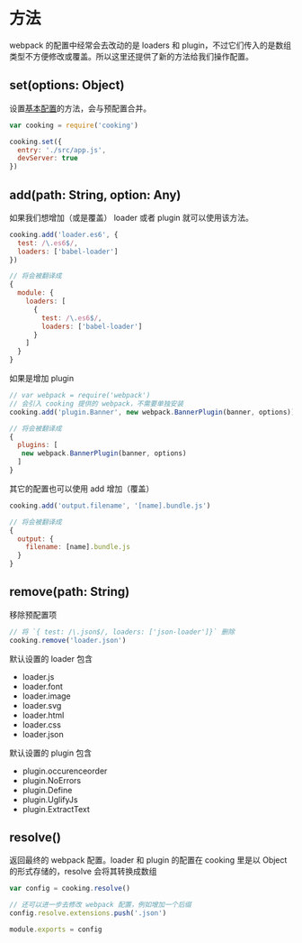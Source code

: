 # 方法
webpack 的配置中经常会去改动的是 loaders 和 plugin，不过它们传入的是数组类型不方便修改或覆盖。所以这里还提供了新的方法给我们操作配置。
<!-- toc -->

## set(options: Object)
设置[基本配置](configuration.md)的方法，会与预配置合并。
```javascript
var cooking = require('cooking')

cooking.set({
  entry: './src/app.js',
  devServer: true
})
```

## add(path: String, option: Any)
如果我们想增加（或是覆盖） loader 或者 plugin 就可以使用该方法。
```javascript
cooking.add('loader.es6', {
  test: /\.es6$/,
  loaders: ['babel-loader']
})

// 将会被翻译成
{
  module: {
    loaders: [
      {
        test: /\.es6$/,
        loaders: ['babel-loader']
      }
    ]
  }
}
```

如果是增加 plugin
```javascript
// var webpack = require('webpack')
// 会引入 cooking 提供的 webpack，不需要单独安装
cooking.add('plugin.Banner', new webpack.BannerPlugin(banner, options))

// 将会被翻译成
{
  plugins: [
   new webpack.BannerPlugin(banner, options)
  ]
}

```

其它的配置也可以使用 add 增加（覆盖）
```javascript
cooking.add('output.filename', '[name].bundle.js')

// 将会被翻译成
{
  output: {
    filename: [name].bundle.js
  }
}

```

## remove(path: String)
移除预配置项
```javascript
// 将 `{ test: /\.json$/, loaders: ['json-loader']}` 删除
cooking.remove('loader.json')
```

默认设置的 loader 包含
- loader.js
- loader.font
- loader.image
- loader.svg
- loader.html
- loader.css
- loader.json

默认设置的 plugin 包含
- plugin.occurenceorder
- plugin.NoErrors
- plugin.Define
- plugin.UglifyJs
- plugin.ExtractText

## resolve()
返回最终的 webpack 配置。loader 和 plugin 的配置在 cooking 里是以 Object 的形式存储的，resolve 会将其转换成数组
```javascript
var config = cooking.resolve()

// 还可以进一步去修改 webpack 配置，例如增加一个后缀
config.resolve.extensions.push('.json')

module.exports = config
```

